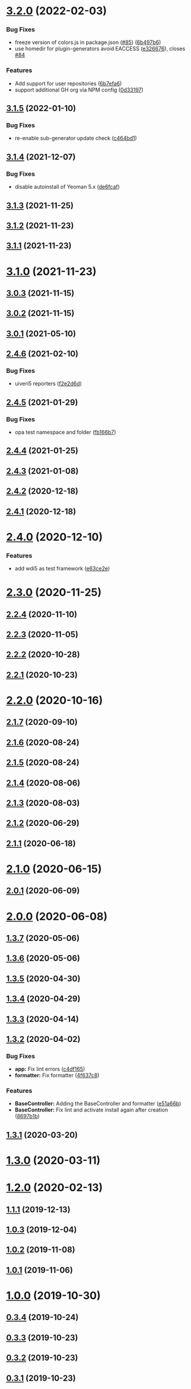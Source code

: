 # [3.2.0](https://github.com/SAP/generator-easy-ui5/compare/v3.1.5...v3.2.0) (2022-02-03)


### Bug Fixes

* freeze version of colors.js in package.json ([#85](https://github.com/SAP/generator-easy-ui5/issues/85)) ([6b497b6](https://github.com/SAP/generator-easy-ui5/commit/6b497b6c05748b8f67617c6399a11f8e8d850d48))
* use homedir for plugin-generators avoid EACCESS ([e326676](https://github.com/SAP/generator-easy-ui5/commit/e326676458f439f9ac01498381059229a897fa61)), closes [#84](https://github.com/SAP/generator-easy-ui5/issues/84)


### Features

* Add support for user repositories ([6b7efa6](https://github.com/SAP/generator-easy-ui5/commit/6b7efa63414c31d76a53ee1b069557c527077f39))
* support additional GH org via NPM config ([0d33197](https://github.com/SAP/generator-easy-ui5/commit/0d33197098e010858d1ea7a0e4b172d5d6a5aa22))



## [3.1.5](https://github.com/SAP/generator-easy-ui5/compare/v3.1.4...v3.1.5) (2022-01-10)


### Bug Fixes

* re-enable sub-generator update check ([c464bd1](https://github.com/SAP/generator-easy-ui5/commit/c464bd11d2cf32006fd7f42ea8f15a736cb10271))



## [3.1.4](https://github.com/SAP/generator-easy-ui5/compare/v3.1.3...v3.1.4) (2021-12-07)


### Bug Fixes

* disable autoinstall of Yeoman 5.x ([de6fcaf](https://github.com/SAP/generator-easy-ui5/commit/de6fcafd164734a9e3fbbab599b7376a49fffe89))



## [3.1.3](https://github.com/SAP/generator-easy-ui5/compare/v3.1.2...v3.1.3) (2021-11-25)



## [3.1.2](https://github.com/SAP/generator-easy-ui5/compare/v3.1.1...v3.1.2) (2021-11-23)



## [3.1.1](https://github.com/SAP/generator-easy-ui5/compare/v3.1.0...v3.1.1) (2021-11-23)



# [3.1.0](https://github.com/SAP/generator-easy-ui5/compare/v3.0.3...v3.1.0) (2021-11-23)



## [3.0.3](https://github.com/SAP/generator-easy-ui5/compare/v3.0.2...v3.0.3) (2021-11-15)



## [3.0.2](https://github.com/SAP/generator-easy-ui5/compare/v3.0.1...v3.0.2) (2021-11-15)



## [3.0.1](https://github.com/SAP/generator-easy-ui5/compare/v2.4.6...v3.0.1) (2021-05-10)



## [2.4.6](https://github.com/SAP/generator-easy-ui5/compare/2.4.6...v2.4.6) (2021-02-10)


### Bug Fixes

* uiveri5 reporters ([f2e2d6d](https://github.com/SAP/generator-easy-ui5/commit/f2e2d6dae71dc580ee0d15c42baafe06ae983d4e))



## [2.4.5](https://github.com/SAP/generator-easy-ui5/compare/2.4.5...v2.4.5) (2021-01-29)


### Bug Fixes

* opa test namespace and folder ([fb166b7](https://github.com/SAP/generator-easy-ui5/commit/fb166b7df06b7cd465366726ed484890ad389d96))



## [2.4.4](https://github.com/SAP/generator-easy-ui5/compare/2.4.4...v2.4.4) (2021-01-25)



## [2.4.3](https://github.com/SAP/generator-easy-ui5/compare/2.4.3...v2.4.3) (2021-01-08)



## [2.4.2](https://github.com/SAP/generator-easy-ui5/compare/2.4.2...v2.4.2) (2020-12-18)



## [2.4.1](https://github.com/SAP/generator-easy-ui5/compare/v2.4.0...v2.4.1) (2020-12-18)



# [2.4.0](https://github.com/SAP/generator-easy-ui5/compare/v2.3.0...v2.4.0) (2020-12-10)


### Features

* add wdi5 as test framework ([e63ce2e](https://github.com/SAP/generator-easy-ui5/commit/e63ce2eb2ed9cc23840cb303d01fc4e7d23f2c11))



# [2.3.0](https://github.com/SAP/generator-easy-ui5/compare/v2.2.4...v2.3.0) (2020-11-25)



## [2.2.4](https://github.com/SAP/generator-easy-ui5/compare/v2.2.3...v2.2.4) (2020-11-10)



## [2.2.3](https://github.com/SAP/generator-easy-ui5/compare/v2.2.2...v2.2.3) (2020-11-05)



## [2.2.2](https://github.com/SAP/generator-easy-ui5/compare/v2.2.1...v2.2.2) (2020-10-28)



## [2.2.1](https://github.com/SAP/generator-easy-ui5/compare/v2.2.0...v2.2.1) (2020-10-23)



# [2.2.0](https://github.com/SAP/generator-easy-ui5/compare/v2.1.7...v2.2.0) (2020-10-16)



## [2.1.7](https://github.com/SAP/generator-easy-ui5/compare/v2.1.6...v2.1.7) (2020-09-10)



## [2.1.6](https://github.com/SAP/generator-easy-ui5/compare/v2.1.5...v2.1.6) (2020-08-24)



## [2.1.5](https://github.com/SAP/generator-easy-ui5/compare/v2.1.4...v2.1.5) (2020-08-24)



## [2.1.4](https://github.com/SAP/generator-easy-ui5/compare/v2.1.3...v2.1.4) (2020-08-06)



## [2.1.3](https://github.com/SAP/generator-easy-ui5/compare/v2.1.2...v2.1.3) (2020-08-03)



## [2.1.2](https://github.com/SAP/generator-easy-ui5/compare/v2.1.1...v2.1.2) (2020-06-29)



## [2.1.1](https://github.com/SAP/generator-easy-ui5/compare/v2.1.0...v2.1.1) (2020-06-18)



# [2.1.0](https://github.com/SAP/generator-easy-ui5/compare/v2.0.1...v2.1.0) (2020-06-15)



## [2.0.1](https://github.com/SAP/generator-easy-ui5/compare/v2.0.0...v2.0.1) (2020-06-09)



# [2.0.0](https://github.com/SAP/generator-easy-ui5/compare/v1.3.7...v2.0.0) (2020-06-08)



## [1.3.7](https://github.com/SAP/generator-easy-ui5/compare/v1.3.6...v1.3.7) (2020-05-06)



## [1.3.6](https://github.com/SAP/generator-easy-ui5/compare/v1.3.5...v1.3.6) (2020-05-06)



## [1.3.5](https://github.com/SAP/generator-easy-ui5/compare/v1.3.4...v1.3.5) (2020-04-30)



## [1.3.4](https://github.com/SAP/generator-easy-ui5/compare/v1.3.3...v1.3.4) (2020-04-29)



## [1.3.3](https://github.com/SAP/generator-easy-ui5/compare/v1.3.2...v1.3.3) (2020-04-14)



## [1.3.2](https://github.com/SAP/generator-easy-ui5/compare/v1.3.1...v1.3.2) (2020-04-02)


### Bug Fixes

* **app:** Fix lint errors ([c4df165](https://github.com/SAP/generator-easy-ui5/commit/c4df165e35b319aedfc932ac37d2593c0fa5e526))
* **formatter:** Fix formatter ([4f637c8](https://github.com/SAP/generator-easy-ui5/commit/4f637c81e2a916a0067d36f8d214a447a7a62212))


### Features

* **BaseController:** Adding the BaseController and formatter ([e51a66b](https://github.com/SAP/generator-easy-ui5/commit/e51a66bfcd8dea90fd27c7684264e1202bde3e47))
* **BaseController:** Fix lint and activate install again after creation ([8697b1b](https://github.com/SAP/generator-easy-ui5/commit/8697b1bdbcc3f82bb8eb5f0e9e750b37f0d44d8f))



## [1.3.1](https://github.com/SAP/generator-easy-ui5/compare/v1.3.0...v1.3.1) (2020-03-20)



# [1.3.0](https://github.com/SAP/generator-easy-ui5/compare/v1.2.0...v1.3.0) (2020-03-11)



# [1.2.0](https://github.com/SAP/generator-easy-ui5/compare/v1.1.1...v1.2.0) (2020-02-13)



## [1.1.1](https://github.com/SAP/generator-easy-ui5/compare/v1.0.3...v1.1.1) (2019-12-13)



## [1.0.3](https://github.com/SAP/generator-easy-ui5/compare/v1.0.2...v1.0.3) (2019-12-04)



## [1.0.2](https://github.com/SAP/generator-easy-ui5/compare/v1.0.1...v1.0.2) (2019-11-08)



## [1.0.1](https://github.com/SAP/generator-easy-ui5/compare/v1.0.0...v1.0.1) (2019-11-06)



# [1.0.0](https://github.com/SAP/generator-easy-ui5/compare/v0.3.4...v1.0.0) (2019-10-30)



## [0.3.4](https://github.com/SAP/generator-easy-ui5/compare/v0.3.3...v0.3.4) (2019-10-24)



## [0.3.3](https://github.com/SAP/generator-easy-ui5/compare/v0.3.2...v0.3.3) (2019-10-23)



## [0.3.2](https://github.com/SAP/generator-easy-ui5/compare/v0.3.1...v0.3.2) (2019-10-23)



## [0.3.1](https://github.com/SAP/generator-easy-ui5/compare/v2.0.2...v0.3.1) (2019-10-23)



